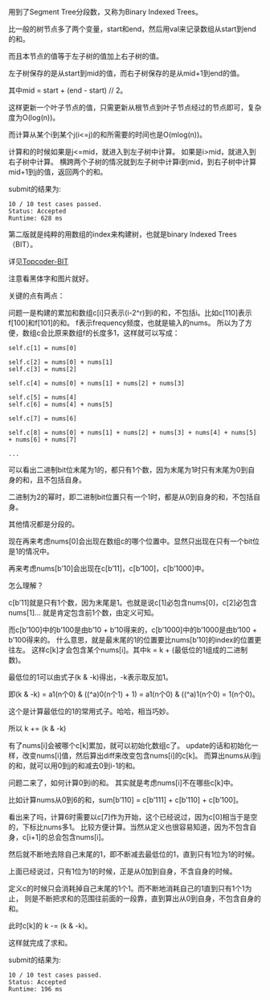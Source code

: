 用到了Segment Tree分段数，又称为Binary Indexed Trees。

比一般的树节点多了两个变量，start和end，然后用val来记录数组从start到end的和。

而且本节点的值等于左子树的值加上右子树的值。

左子树保存的是从start到mid的值，而右子树保存的是从mid+1到end的值。

其中mid = start + (end - start) // 2。

这样更新一个叶子节点的值，只需更新从根节点到叶子节点经过的节点即可，复杂度为O(log(n))。

而计算从某个i到某个j(i<=j)的和所需要的时间也是O(mlog(n))。

计算和的时候如果是j<=mid，就进入到左子树中计算。
如果是i>mid，就进入到右子树中计算。
横跨两个子树的情况就到左子树中计算i到mid，到右子树中计算mid+1到j的值，返回两个的和。

submit的结果为:
```
10 / 10 test cases passed.
Status: Accepted
Runtime: 628 ms
```

第二版就是纯粹的用数组的index来构建树，也就是binary Indexed Trees（BIT）。

详见[Topcoder-BIT](https://www.topcoder.com/community/data-science/data-science-tutorials/binary-indexed-trees/)

注意看黑体字和图片就好。

关键的点有两点：

问题一是构建的累加和数组c[i]只表示(i-2^r)到i的和，不包括i。比如c[110]表示f[100]和f[101]的和。
f表示frequency频度，也就是输入的nums。
所以为了方便，数组c会比原来数组f的长度多1，这样就可以写成：

```
self.c[1] = nums[0]

self.c[2] = nums[0] + nums[1]
self.c[3] = nums[2]

self.c[4] = nums[0] + nums[1] + nums[2] + nums[3]

self.c[5] = nums[4]
self.c[6] = nums[4] + nums[5]

self.c[7] = nums[6]

self.c[8] = nums[0] + nums[1] + nums[2] + nums[3] + nums[4] + nums[5] + nums[6] + nums[7]

...
```

可以看出二进制bit位末尾为1的，都只有1个数，因为末尾为1时只有末尾为0到自身的和，且不包括自身。

二进制为2的幂时，即二进制bit位置只有一个1时，都是从0到自身的和，不包括自身。

其他情况都是分段的。

现在再来考虑nums[0]会出现在数组c的哪个位置中。显然只出现在只有一个bit位是1的情况中。

再来考虑nums[b’10]会出现在c[b’11]，c[b’100]，c[b’1000]中。

怎么理解？

c[b’11]就是只有1个数，因为末尾是1。也就是说c[1]必包含nums[0]，c[2]必包含nums[1]...
就是肯定包含前1个数，由定义可知。

而c[b’100]中的b’100是由b’10 + b’10得来的，c[b’1000]中的b’1000是由b‘100 + b’100得来的。
什么意思，就是最末尾的1的位置要比nums[b’10]的index的位置更往左。
这样c[k]才会包含某个nums[i]。其中k = k + (最低位的1组成的二进制数)。

最低位的1可以由式子(k & -k)得出，-k表示取反加1。

即(k & -k) = a1(n个0) & ((^a)0(n个1) + 1) = a1(n个0) & ((^a)1(n个0) = 1(n个0)。

这个是计算最低位的1的常用式子。哈哈，相当巧妙。

所以 k += (k & -k)

有了nums[i]会被哪个c[k]累加，就可以初始化数组c了。
update的话和初始化一样，改变nums[i]值，然后算出diff来改变包含nums[i]的c[k]。
而算出nums从i到j的和，就可以用0到j的和减去0到i-1的和。

问题二来了，如何计算0到i的和。
其实就是考虑nums[i]不在哪些c[k]中。

比如计算nums从0到6的和，sum[b’110] = c[b’111] + c[b’110] + c[b’100]。

看出来了吗，计算6时需要以c[7]作为开始，这个已经说过，因为c[0]相当于是空的，下标比nums多1。
比较方便计算。当然从定义也很容易知道，因为不包含自身，c[i+1]的总会包含nums[i]。

然后就不断地去除自己末尾的1，即不断减去最低位的1，直到只有1位为1的时候。

上面已经说过，只有1位为1的时候，正是从0加到自身，不含自身的时候。

定义c的时候只会消耗掉自己末尾的1个1。而不断地消耗自己的1直到只有1个1为止，
则是不断把求和的范围往前面的一段靠，直到算出从0到自身，不包含自身的和。

此时c[k]的 k -= (k & -k)。

这样就完成了求和。

submit的结果为:
```
10 / 10 test cases passed.
Status: Accepted
Runtime: 196 ms
```
